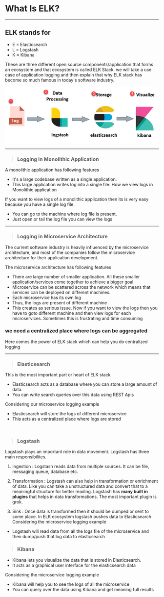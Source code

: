 # What Is ELK?
---

## ELK stands for

* E = Elasticsearch
* L = Logstash
* K = Kibana


These are three different open source components/application that forms an ecosystem and that ecosystem is called ELK Stack. we will take a use case of application logging and then explain that why ELK stack has become so much famous in today's software industry.

![elk-pipeline](../img/elk.png)

---


> ### Logging in Monolithic Application
A monolithic application has following features

* It's a large codebase written as a single application.
* This large application writes log into a single file.
How we view logs in Monolithic application

If you want to view logs of a monolithic application then its is very easy because you have a single log file.

* You can go to the machine where log file is present.
* Just open or tail the log file you can view the logs
---
> ### Logging in Microservice Architecture
The current software industry is heavily influenced by the microservice architecture, and most of the companies follow the microservice architecture for their application development.

The microservice architecture has following features

* There are large number of smaller application. All these smaller application/services come together to achieve a bigger goal.
* Microservice can be scattered across the network which means that services can be deployed on different machines.
* Each microservice has its own log
* Thus, the logs are present of different machine
* This creates as serious issue. Now if you want to view the logs then you have to goto different machine and then view logs for each microservices. Sometimes this is frustrating and time consuming

### __we need a centralized place where logs can be aggregated__

Here comes the power of ELK stack which can help you do centralized logging

---
> ### Elasticsearch
This is the most important part or heart of ELK stack.

* Elasticsearch acts as a database where you can store a large amount of data.
* You can write search queries over this data using REST Apis

Considering our microservice logging example

* Elasticsearch will store the logs of different microservice
* This acts as a centralized place where logs are stored

<br>

> ### Logstash
Logstash plays an important role in data movement. Logstash has three main responsibilites.

1. Ingestion : Logstash reads data from multiple sources. It can be file, messaging queue, database etc.

2. Transformation : Logstash can also help in transformation or enrichment of data. Like you can take a unstructured data and convert that to a meaningful structure for better reading. Logstash has __many built in plugins__ that helps in data transformations. The most important plugin is grok.

3. Sink : Once data is transformed then it should be dumped or sent to some place. In ELK ecosystem logstash pushes data to Elasticsearch
Considering the microservice logging example

* Logstash will read data from all the logs file of the microservice and then dump/push that log data to elasticsearch

> ### Kibana
* Kibana lets you visualize the data that is stored in Elasticsearch.
* It acts as a graphical user interface for the elasticsearch data

Considering the microservice logging example

* Kibana will help you to see the logs of all the microservice
* You can query over the data using Kibana and get meaning full results
